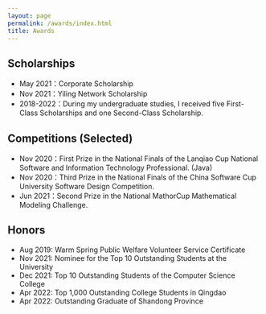 ```yaml
---
layout: page
permalink: /awards/index.html
title: Awards
---
```


## Scholarships

- May 2021：Corporate Scholarship
- Nov 2021：Yiling Network Scholarship
- 2018-2022：During my undergraduate studies, I received five First-Class Scholarships and one Second-Class Scholarship.

## Competitions (Selected)

- Nov 2020：First Prize in the National Finals of the Lanqiao Cup National Software and Information Technology Professional. (Java)
- Nov 2020：Third Prize in the National Finals of the China Software Cup University Software Design Competition.
- Jun 2021：Second Prize in the National MathorCup Mathematical Modeling Challenge.

## Honors

- Aug 2019: Warm Spring Public Welfare Volunteer Service Certificate
- Nov 2021: Nominee for the Top 10 Outstanding Students at the University
- Dec 2021: Top 10 Outstanding Students of the Computer Science College
- Apr 2022: Top 1,000 Outstanding College Students in Qingdao
- Apr 2022: Outstanding Graduate of Shandong Province